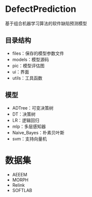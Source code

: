 # DefectPrediction

基于组合机器学习算法的软件缺陷预测模型

## 目录结构

* files：保存的模型参数文件
* models：模型源码
* pic：模型评估图
* ui：界面
* utils：工具函数

## 模型

* ADTree：可变决策树
* DT：决策树
* LR：逻辑回归
* mlp：多层感知器
* Naive_Bayes：朴素贝叶斯
* svm：支持向量机

# 数据集

* AEEEM
* MORPH
* Relink
* SOFTLAB